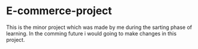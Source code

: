 # E-commerce-project
This is the minor project which was made by me during the sarting phase of learning. In the comming future i would going to make changes in this project.
